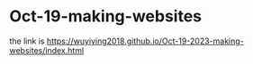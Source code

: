# Oct-19-making-websites

the link is 
https://wuyiying2018.github.io/Oct-19-2023-making-websites/index.html